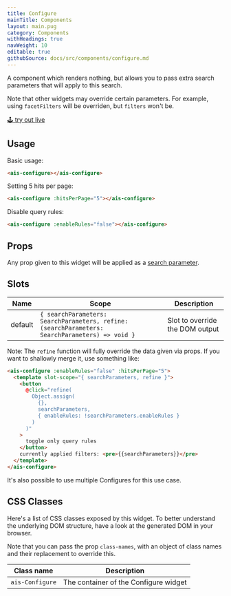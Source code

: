 ```yaml
---
title: Configure
mainTitle: Components
layout: main.pug
category: Components
withHeadings: true
navWeight: 10
editable: true
githubSource: docs/src/components/configure.md
---
```


A component which renders nothing, but allows you to pass extra search parameters that will apply to this search.

Note that other widgets may override certain parameters. For example, using `facetFilters` will be overriden, but `filters` won't be.

<a class="btn btn-static-theme" href="stories/?selectedKind=ais-configure">🕹 try out live</a>

## Usage

Basic usage:

```html
<ais-configure></ais-configure>
```

Setting 5 hits per page:

```html
<ais-configure :hitsPerPage="5"></ais-configure>
```

Disable query rules:

```html
<ais-configure :enableRules="false"></ais-configure>
```

## Props

Any prop given to this widget will be applied as a [search parameter](https://www.algolia.com/doc/api-reference/search-api-parameters/).

## Slots

Name | Scope | Description
---|---|---
default | `{ searchParameters: SearchParameters, refine: (searchParameters: SearchParameters) => void }` | Slot to override the DOM output

Note: The `refine` function will fully override the data given via props. If you want to shallowly merge it, use something like:

```html
<ais-configure :enableRules="false" :hitsPerPage="5">
  <template slot-scope="{ searchParameters, refine }">
    <button
      @click="refine(
        Object.assign(
          {},
          searchParameters,
          { enableRules: !searchParameters.enableRules }
        )
      )"
    >
      toggle only query rules
    </button>
    currently applied filters: <pre>{{searchParameters}}</pre>
  </template>
</ais-configure>
```

It's also possible to use multiple Configures for this use case.

## CSS Classes

Here's a list of CSS classes exposed by this widget. To better understand the underlying
DOM structure, have a look at the generated DOM in your browser.

Note that you can pass the prop `class-names`, with an object of class names and their replacement to override this.

Class name | Description
---|---
`ais-Configure` | The container of the Configure widget
